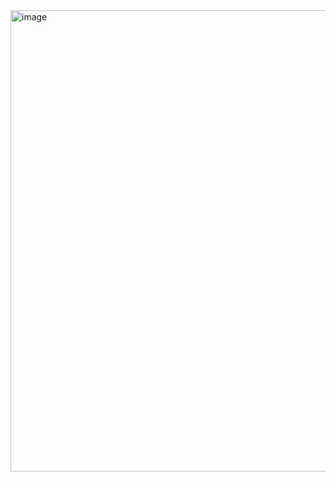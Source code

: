 <img width="936" height="738" alt="image" src="https://github.com/user-attachments/assets/3da0c21a-e918-47c4-bdbb-af00174a6503" />
